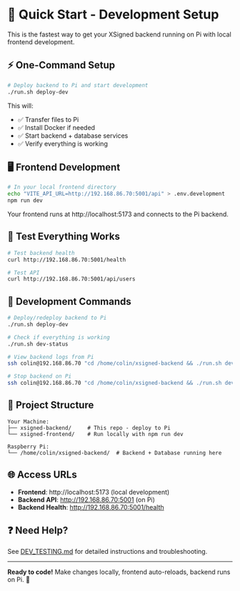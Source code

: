 # 🚀 Quick Start - Development Setup

This is the fastest way to get your XSigned backend running on Pi with local frontend development.

## ⚡ One-Command Setup

```bash
# Deploy backend to Pi and start development
./run.sh deploy-dev
```

This will:

- ✅ Transfer files to Pi
- ✅ Install Docker if needed
- ✅ Start backend + database services
- ✅ Verify everything is working

## 🖥️ Frontend Development

```bash
# In your local frontend directory
echo "VITE_API_URL=http://192.168.86.70:5001/api" > .env.development
npm run dev
```

Your frontend runs at http://localhost:5173 and connects to the Pi backend.

## 🧪 Test Everything Works

```bash
# Test backend health
curl http://192.168.86.70:5001/health

# Test API
curl http://192.168.86.70:5001/api/users
```

## 🔧 Development Commands

```bash
# Deploy/redeploy backend to Pi
./run.sh deploy-dev

# Check if everything is working
./run.sh dev-status

# View backend logs from Pi
ssh colin@192.168.86.70 "cd /home/colin/xsigned-backend && ./run.sh dev-logs"

# Stop backend on Pi
ssh colin@192.168.86.70 "cd /home/colin/xsigned-backend && ./run.sh dev-stop"
```

## 📁 Project Structure

```
Your Machine:
├── xsigned-backend/     # This repo - deploy to Pi
└── xsigned-frontend/    # Run locally with npm run dev

Raspberry Pi:
└── /home/colin/xsigned-backend/  # Backend + Database running here
```

## 🌐 Access URLs

- **Frontend**: http://localhost:5173 (local development)
- **Backend API**: http://192.168.86.70:5001 (on Pi)
- **Backend Health**: http://192.168.86.70:5001/health

## ❓ Need Help?

See [DEV_TESTING.md](./DEV_TESTING.md) for detailed instructions and troubleshooting.

---

**Ready to code!** Make changes locally, frontend auto-reloads, backend runs on Pi. 🎵
